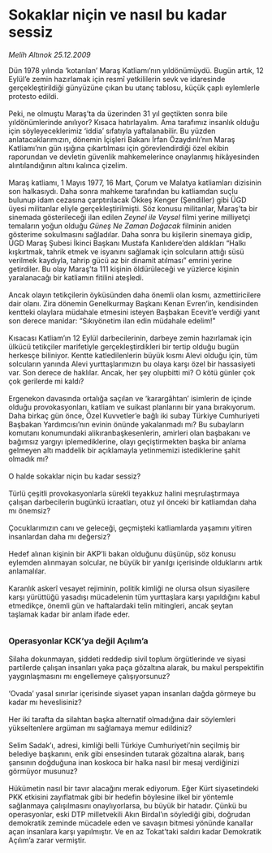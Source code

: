 # Sokaklar niçin ve nasıl bu kadar sessiz

*Melih Altınok 25.12.2009*

<div class="taraf_structure_2col_1zq">
<div class="margen_n">



 <p>Dün 1978 yılında ‘kotarılan’ Maraş Katliamı’nın yıldönümüydü. Bugün artık, 12 Eylül’e zemin hazırlamak için resmî yetkililerin sevk ve idaresinde gerçekleştirildiği günyüzüne çıkan bu utanç tablosu, küçük çaplı eylemlerle protesto edildi. <br/><br/>Peki, ne olmuştu Maraş’ta da üzerinden 31 yıl geçtikten sonra bile yıldönümlerinde anılıyor? Kısaca hatırlayalım. Ama tarafımız insanlık olduğu için söyleyeceklerimiz ‘iddia’ sıfatıyla yaftalanabilir. Bu yüzden anlatacaklarımızın, dönemin İçişleri Bakanı İrfan Özaydınlı’nın Maraş Katliamı’nın gün ışığına çıkartılması için görevlendirdiği özel ekibin raporundan ve devletin güvenlik mahkemelerince onaylanmış hikâyesinden alıntılandığının altını kalınca çizelim. <br/><br/>Maraş katliamı, 1 Mayıs 1977, 16 Mart, Çorum ve Malatya katliamları dizisinin son halkasıydı. Daha sonra mahkeme tarafından bu katliamdan suçlu bulunup idam cezasına çarptırılacak Ökkeş Kenger (Şendiller) gibi ÜGD üyesi militanlar eliyle gerçekleştirilmişti. Söz konusu militanlar, Maraş’ta bir sinemada gösterileceği ilan edilen <i>Zeynel ile Veysel</i> filmi yerine milliyetçi temaların yoğun olduğu <i>Güneş Ne Zaman Doğacak</i> filminin aniden gösterime sokulmasını sağladılar. Daha sonra bu kişilerin sinemaya gidip, ÜGD Maraş Şubesi İkinci Başkanı Mustafa Kanlıdere’den aldıkları “Halkı kışkırtmak, tahrik etmek ve isyanını sağlamak için solcuların attığı süsü verilmek kaydıyla, tahrip gücü az bir dinamit atılması” emrini yerine getirdiler. Bu olay Maraş’ta 111 kişinin öldürüleceği ve yüzlerce kişinin yaralanacağı bir katliamın fitilini ateşledi. <br/><br/>Ancak olayın tetikçilerin öyküsünden daha önemli olan kısmı, azmettiricilere dair olanı. Zira dönemin Genelkurmay Başkanı Kenan Evren’in, kendisinden kentteki olaylara müdahale etmesini isteyen Başbakan Ecevit’e verdiği yanıt son derece manidar: “Sıkıyönetim ilan edin müdahale edelim!” <br/><br/>Kısacası Katliam’ın 12 Eylül darbecilerinin, darbeye zemin hazırlamak için ülkücü tetikçiler marifetiyle gerçekleştirdikleri bir tertip olduğu bugün herkesçe biliniyor. Kentte katledilenlerin büyük kısmı Alevi olduğu için, tüm solcuların yanında Alevi yurttaşlarımızın bu olaya karşı özel bir hassasiyeti var. Son derece de haklılar. Ancak, her şey olupbitti mi? O kötü günler çok çok gerilerde mi kaldı? <br/><br/>Ergenekon davasında ortalığa saçılan ve ‘karargâhtan’ isimlerin de içinde olduğu provokasyonları, katliam ve suikast planlarını bir yana bırakıyorum. Daha birkaç gün önce, Özel Kuvvetler’e bağlı iki subay Türkiye Cumhuriyeti Başbakan Yardımcısı’nın evinin önünde yakalanmadı mı? Bu subayların komutanı konumundaki alikıranbaşkesenlerin, amirleri olan başbakanı ve bağımsız yargıyı iplemediklerine, olayı geçiştirmekten başka bir anlama gelmeyen altı maddelik bir açıklamayla yetinmemizi istediklerine şahit olmadık mı? <br/><br/>O halde sokaklar niçin bu kadar sessiz? <br/><br/>Türlü çeşitli provokasyonlarla sürekli teyakkuz halini meşrulaştırmaya çalışan darbecilerin bugünkü icraatları, otuz yıl önceki bir katliamdan daha mı önemsiz? <br/><br/>Çocuklarımızın canı ve geleceği, geçmişteki katliamlarda yaşamını yitiren insanlardan daha mı değersiz? <br/><br/>Hedef alınan kişinin bir AKP’li bakan olduğunu düşünüp, söz konusu eylemden alınmayan solcular, ne büyük bir yanılgı içerisinde olduklarını artık anlamalılar. <br/><br/>Karanlık askerî vesayet rejiminin, politik kimliği ne olursa olsun siyasilere karşı yürüttüğü yasadışı mücadelenin tüm yurttaşlara karşı yapıldığını kabul etmedikçe, önemli gün ve haftalardaki telin mitingleri, ancak şeytan taşlamak kadar bir anlam ifade eder. <b><br/><br/><br/><font size="3">Operasyonlar KCK’ya değil Açılım’a</font></b><font size="3"> <br/></font><br/>Silaha dokunmayan, şiddeti reddedip sivil toplum örgütlerinde ve siyasi partilerde çalışan insanları yaka paça gözaltına alarak, bu makul perspektifin yaygınlaşmasını mı engellemeye çalışıyorsunuz? <br/><br/>‘Ovada’ yasal sınırlar içerisinde siyaset yapan insanları dağda görmeye bu kadar mı heveslisiniz? <br/><br/>Her iki tarafta da silahtan başka alternatif olmadığına dair söylemleri yükseltenlere argüman mı sağlamaya memur edildiniz? <br/><br/>Selim Sadak’ı, adresi, kimliği belli Türkiye Cumhuriyeti’nin seçilmiş bir belediye başkanını, enik gibi ensesinden tutarak gözaltına alarak, barış şansının doğduğuna inan koskoca bir halka nasıl bir mesaj verdiğinizi görmüyor musunuz? <br/><br/>Hükümetin nasıl bir tavır alacağını merak ediyorum. Eğer Kürt siyasetindeki PKK etkisini zayıflatmak gibi bir hedefin böylesine ilkel bir yöntemle sağlanmaya çalışılmasını onaylıyorlarsa, bu büyük bir hatadır. Çünkü bu operasyonlar, eski DTP milletvekili Akın Birdal’ın söylediği gibi, doğrudan demokratik zeminde mücadele eden ve savaşın bitmesi yönünde kanallar açan insanlara karşı yapılmıştır. Ve en az Tokat’taki saldırı kadar Demokratik Açılım’a zarar vermiştir.</p>
<br/>
<br/>
<br/>



<br/>


<div id="taraf_not">
</div>

</div>


</div>
